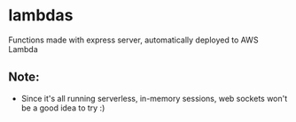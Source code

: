 # lambdas

Functions made with express server, automatically deployed to AWS Lambda


## Note:
 
- Since it's all running serverless, in-memory sessions, web sockets won't be a good idea to try :)
